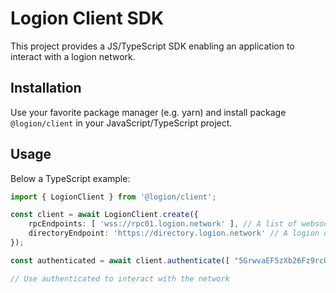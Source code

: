 # Logion Client SDK

This project provides a JS/TypeScript SDK enabling an application to interact with a logion network.

## Installation

Use your favorite package manager (e.g. yarn) and install package `@logion/client` in your JavaScript/TypeScript project.

## Usage

Below a TypeScript example:

```typescript
import { LogionClient } from '@logion/client';

const client = await LogionClient.create({
    rpcEndpoints: [ 'wss://rpc01.logion.network' ], // A list of websocket endpoints
    directoryEndpoint: 'https://directory.logion.network' // A logion directory
});

const authenticated = await client.authenticate([ "5GrwvaEF5zXb26Fz9rcQpDWS57CtERHpNehXCPcNoHGKutQY" ], signer);

// Use authenticated to interact with the network
```
